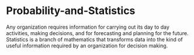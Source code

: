 # Probability-and-Statistics
Any organization requires information for carrying out its day to day activities, making decisions, and for forecasting and planning for the future. Statistics is a branch of mathematics that transforms data into the kind of useful information required by an organization for decision making.
